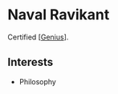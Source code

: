 # Naval Ravikant

Certified [[Genius]]. 

## Interests
- Philosophy





[//begin]: # "Autogenerated link references for markdown compatibility"
[Genius]: Genius "Genius"
[//end]: # "Autogenerated link references"